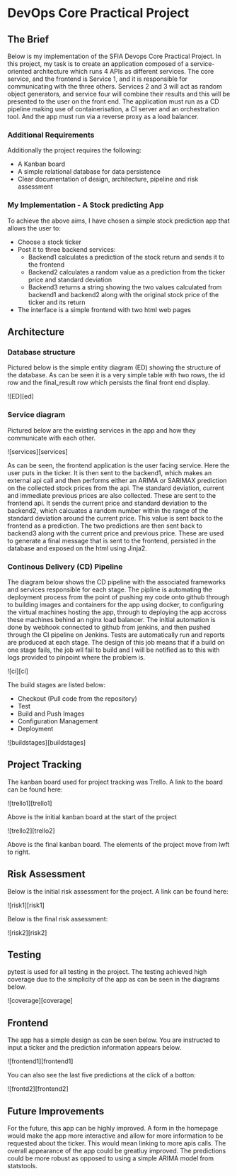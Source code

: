 # DevOps Core Practical Project





## The Brief
Below is my implementation of the SFIA Devops Core Practical Project. In this project, my task is to create an application composed of a service-oriented architecture which runs 4 APIs as different services. The core service, and the frontend is Service 1, and it is responsible for communicating with the three others. Services 2 and 3 will act as random object generators, and service four will combine their results and this will be presented to the user on the front end. The application must run as a CD pipeline making use of containerisation, a CI server and an orchestration tool. And the app must run via a reverse proxy as a load balancer.

### Additional Requirements
Additionally the project requires the following:
* A Kanban board
* A simple relational database for data persistence
* Clear documentation of design, architecture, pipeline and risk assessment


### My Implementation - A Stock predicting App
To achieve the above aims, I have chosen a simple stock prediction app that allows the user to:
* Choose a stock ticker
* Post it to three backend services:
    * Backend1 calculates a prediction of the stock return and sends it to the frontend
    * Backend2 calculates a random value as a prediction from the ticker price and standard deviation
    * Backend3 returns a string showing the two values calculated from backend1 and backend2 along with the original stock price of the ticker and its return
* The interface is a simple frontend with two html web pages

## Architecture
### Database structure
Pictured below is the simple entity diagram (ED) showing the structure of the database.
As can be seen it is a very simple table with two rows, the id row and the final_result row which persists the final front end display.

![ED][ed]

### Service diagram
Pictured below are the existing services in the app and how they communicate with each other.

![services][services]

As can be seen, the frontend application is the user facing service. Here the user puts in the ticker. It is then sent to the backend1, which makes an external api call and then performs either an ARIMA or SARIMAX prediction on the collected stock prices from the api. The standard deviation, current and immediate previous prices are also collected. These are sent to the frontend api. It sends the current price and standard deviation to the backend2, which calcuates a random number within the range of the standard deviation around the current price. This value is sent back to the frontend as a prediction. The two predictions are then sent back to backend3 along with the current price and previous price. These are used to generate a final message that is sent to the frontend, persisted in the database and exposed on the html using Jinja2. 

### Continous Delivery (CD) Pipeline
The diagram below shows the CD pipeline with the associated frameworks and services responsible for each stage. The pipline is automating the deployment process from the point of pushing my code onto github through to building images and containers for the app using docker, to configuring the virtual machines hosting the app, through to deploying the app accross these machines behind an nginx load balancer. The initial automation is done by webhook connected to github from jenkins, and then pushed through the CI pipeline on Jenkins.
Tests are automatically run and reports are produced at each stage. The design of this job means that if a build on one stage fails, the job wll fail to build and I will be notified as to this with logs provided to pinpoint where the problem is.

![ci][ci]

The build stages are listed below:
* Checkout (Pull code from the repository)
* Test
* Build and Push Images
* Configuration Management
* Deployment

![buildstages][buildstages]

## Project Tracking
The kanban board used for project tracking was Trello. A link to the board can be found here:

![trello1][trello1]

Above is the initial kanban board at the start of the project

![trello2][trello2]

Above is the final kanban board. The elements of the project move from lwft to right.


## Risk Assessment
Below is the initial risk assessment for the project. A link can be found here:


![risk1][risk1]

Below is the final risk assessment:

![risk2][risk2]

## Testing
pytest is used for all testing in the project. The testing achieved high coverage due to the simplicity of the app as can be seen in the diagrams below.

![coverage][coverage]


## Frontend

The app has a simple design as can be seen below. You are instructed to input a ticker and the prediction information appears below.

![frontend1][frontend1]

You can also see the last five predictions at the click of a botton:

![frontd2][frontend2]

## Future Improvements

For the future, this app can be highly improved. A form in the homepage would make the app more interactive and allow for more information to be requested about the ticker. This would mean linking to more apis calls. The overall appearance of the app could be greatluy improved. The predictions could be more robust as opposed to using a simple ARIMA model from statstools.



